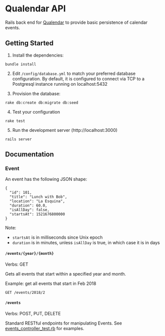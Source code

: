 Qualendar API
=============

Rails back end for [Qualendar](https://github.com/pzhine/qualendar)
to provide basic persistence of calendar events.

Getting Started
---------------
1. Install the dependencies:
```
bundle install
```

2. Edit `/config/database.yml` to match your preferred database configuration.
By default, it is configured to connect via TCP to a Postgresql instance running
on localhost:5432

3. Provision the database:
```
rake db:create db:migrate db:seed
```

4. Test your configuration
```
rake test
```

5. Run the development server (http://localhost:3000)
```
rails server
```

Documentation
-------------

### Event
An event has the following JSON shape:
```
{
  "id": 101,
  "title": "Lunch with Bob",
  "location": "La Esquina",
  "duration": 60.0,
  "isAllDay": false,
  "startsAt": 1521676800000
}
```
Note:
- `startsAt` is in milliseconds since Unix epoch
- `duration` is in minutes, unless `isAllDay` is true, in which case it is in days

#### `/events/{year}/{month}`
Verbs: GET

Gets all events that start within a specified year and month.

Example: get all events that start in Feb 2018
```
GET /events/2018/2
```

#### `/events`
Verbs: POST, PUT, DELETE

Standard RESTful endpoints for manipulating Events. See [events_controller_test.rb](blob/master/test/controllers/events_controller_test.rb) for examples.
